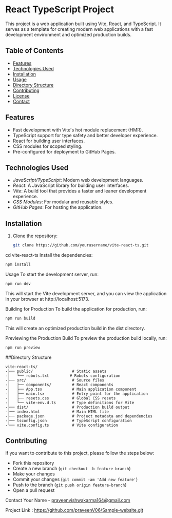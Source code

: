 # React TypeScript Project

This project is a web application built using Vite, React, and TypeScript. It serves as a template for creating modern web applications with a fast development environment and optimized production builds.

## Table of Contents

- [Features](#features)
- [Technologies Used](#technologies-used)
- [Installation](#installation)
- [Usage](#usage)
- [Directory Structure](#directory-structure)
- [Contributing](#contributing)
- [License](#license)
- [Contact](#contact)

## Features

- Fast development with Vite's hot module replacement (HMR).
- TypeScript support for type safety and better developer experience.
- React for building user interfaces.
- CSS modules for scoped styling.
- Pre-configured for deployment to GitHub Pages.

## Technologies Used

- *JavaScript/TypeScript*: Modern web development languages.
- *React*: A JavaScript library for building user interfaces.
- *Vite*: A build tool that provides a faster and leaner development experience.
- *CSS Modules*: For modular and reusable styles.
- *GitHub Pages*: For hosting the application.

## Installation

1. Clone the repository:
   ```bash
   git clone https://github.com/yourusername/vite-react-ts.git

cd vite-react-ts
Install the dependencies:
  ```bash
npm install
  ```
Usage
To start the development server, run:

  ```bash
npm run dev

  ```
This will start the Vite development server, and you can view the application in your browser at http://localhost:5173.

Building for Production
To build the application for production, run:

  ```bash
npm run build
  ```
This will create an optimized production build in the dist directory.

Previewing the Production Build
To preview the production build locally, run:

  ```bash
npm run preview
  ```
##Directory Structure
  ```
vite-react-ts/
-├── public/                 # Static assets
-│   └── robots.txt         # Robots configuration
-├── src/                    # Source files
-│   ├── components/         # React components
-│   ├── App.tsx             # Main application component
-│   ├── main.tsx            # Entry point for the application
-│   ├── resets.css          # Global CSS resets
-│   └── vite-env.d.ts       # Type definitions for Vite
-├── dist/                   # Production build output
-├── index.html              # Main HTML file
-├── package.json            # Project metadata and dependencies
-├── tsconfig.json           # TypeScript configuration
-└── vite.config.ts          # Vite configuration

  ```
## Contributing

If you want to contribute to this project, please follow the steps below:
- Fork this repository
- Create a new branch (`git checkout -b feature-branch`)
- Make your changes
- Commit your changes (`git commit -am 'Add new feature'`)
- Push to the branch (`git push origin feature-branch`)
- Open a pull request


Contact
Your Name - praveenvishwakarma164@gmail.com

Project Link : https://github.com/praveenV06/Sample-website.git
